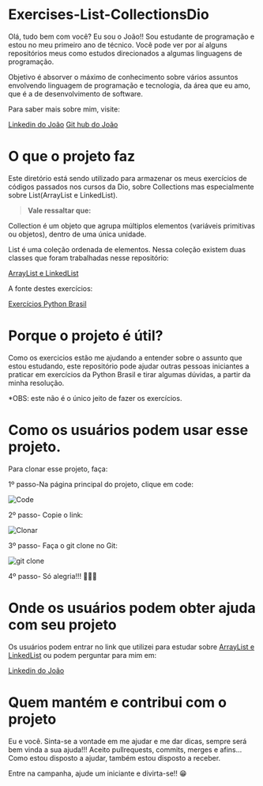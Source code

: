 # Exercises-List-CollectionsDio

Olá, tudo bem com você? Eu sou o João!! Sou estudante de programação e estou no meu primeiro ano de técnico.
Você pode ver por aí alguns repositórios meus como estudos direcionados a algumas linguagens de programação.


Objetivo é absorver o máximo de conhecimento sobre vários assuntos envolvendo linguagem de programação e tecnologia, da área que
eu amo, que é a de desenvolvimento de software.

Para saber mais sobre mim, visite:

[Linkedin do João](https://www.linkedin.com/in/joaovitorqueiroz/)
[Git hub do João](https://github.com/joaovq)


# O que o projeto faz

Este diretório está sendo utilizado para armazenar os  meus exercícios de códigos passados nos cursos da Dio,
sobre Collections mas especialmente sobre List(ArrayList e LinkedList). 

> **Vale ressaltar que:**

Collection é um objeto que agrupa múltiplos elementos (variáveis primitivas ou objetos), dentro de uma única unidade.

List é uma coleção ordenada de elementos. Nessa coleção existem duas classes que foram trabalhadas nesse repositório:

[ArrayList e LinkedList](https://www.devmedia.com.br/java-collections-como-utilizar-collections/18450)

A fonte destes exercícios:

[Exercícios Python Brasil](https://wiki.python.org.br/ExerciciosListas)




# Porque o projeto é útil?

Como os exercicios estão me ajudando a entender sobre o assunto que estou estudando, este repositório pode ajudar
outras pessoas iniciantes a praticar em exercícios da Python Brasil e tirar algumas dúvidas, a partir da minha resolução.

*OBS: este não é o único jeito de fazer os exercícios.

# Como os usuários podem usar esse projeto.

Para clonar esse projeto, faça:  

1º passo-Na página principal do projeto, clique em code:

![Code](https://user-images.githubusercontent.com/101160670/174395306-b1145b8b-f68e-4cb5-9842-f491224f6c40.PNG)


2º passo- Copie o link:

![Clonar](https://user-images.githubusercontent.com/101160670/174395320-7c6b66d2-8195-40d2-b857-8f5a94749213.PNG)



3º passo- Faça o git clone no Git:

![git clone](https://user-images.githubusercontent.com/101160670/174393044-ed51c1b3-05a2-4f26-890c-b869774b5420.PNG)

4º passo- Só alegria!!! 👏👏👏




# Onde os usuários podem obter ajuda com seu projeto

Os usuários podem entrar no link que utilizei para estudar sobre [ArrayList e LinkedList](https://www.devmedia.com.br/java-collections-como-utilizar-collections/18450)
ou podem perguntar para mim em:

[Linkedin do João](https://www.linkedin.com/in/joaovitorqueiroz/)




# Quem mantém e contribui com o projeto

Eu e você. Sinta-se a vontade em me ajudar e me dar dicas, sempre será bem vinda a sua ajuda!!! Aceito pullrequests, commits, merges e afins...
Como estou disposto a ajudar, também estou disposto a receber.

Entre na campanha, ajude um iniciante e divirta-se!! 😁
